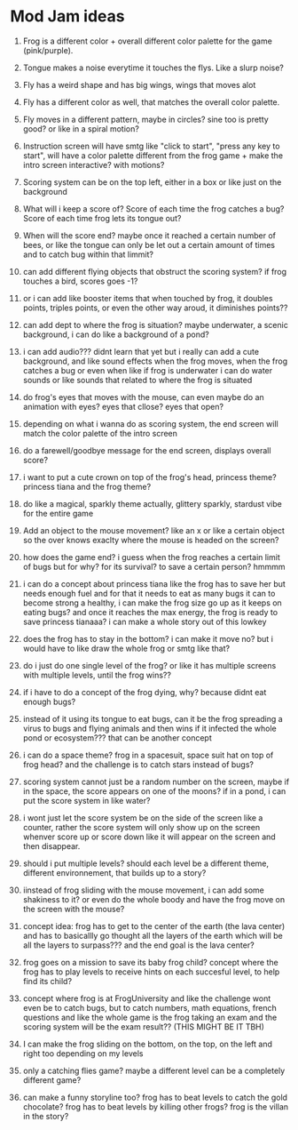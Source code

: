 # Mod Jam ideas

1. Frog is a different color + overall different color palette for the game (pink/purple).

2. Tongue makes a noise everytime it touches the flys. Like a slurp noise?

3. Fly has a weird shape and has big wings, wings that moves alot

4. Fly has a different color as well, that matches the overall color palette.

5. Fly moves in a different pattern, maybe in circles? sine too is pretty good? or like in a spiral motion?

6. Instruction screen will have smtg like "click to start", "press any key to start", will have a color palette different from the frog game + make the intro screen interactive? with motions?

6. Scoring system can be on the top left, either in a box or like just on the background

7. What will i keep a score of? Score of each time the frog catches a bug? Score of each time frog lets its tongue out? 

8. When will the score end? maybe once it reached a certain number of bees, or like the tongue can only be let out a certain amount of times and to catch bug within that limmit?

9. can add different flying objects that obstruct the scoring system? if frog touches a bird, scores goes -1?

10. or i can add like booster items that when touched by frog, it doubles points, triples points, or even the other way aroud, it diminishes points??

11. can add dept to where the frog is situation? maybe underwater, a scenic background, i can do like a background of a pond?

12. i can add audio??? didnt learn that yet but i really can add a cute background, and like sound effects when the frog moves, when the frog catches a bug or even when like if frog is underwater i can do water sounds or like sounds that related to where the frog is situated

13. do frog's eyes that moves with the mouse, can even maybe do an animation with eyes? eyes that cllose? eyes that open? 

14. depending on what i wanna do as scoring system, the end screen will match the color palette of the intro screen

15. do a farewell/goodbye message for the end screen, displays overall score?

16. i want to put a cute crown on top of the frog's head, princess theme? princess tiana and the frog theme?

17. do like a magical, sparkly theme actually, glittery sparkly, stardust vibe for the entire game

18. Add an object to the mouse movement? like an x or like a certain object so the over knows exaclty where the mouse is headed on the screen?

19. how does the game end? i guess when the frog reaches a certain limit of bugs but for why? for its survival? to save a certain person? hmmmm

20. i can do a concept about princess tiana like the frog has to save her but needs enough fuel and for that it needs to eat as many bugs it can to become strong a healthy, i can make the frog size go up as it keeps on eating bugs? and once it reaches the max energy, the frog is ready to save princess tianaaa? i can make a whole story out of this lowkey

21. does the frog has to stay in the bottom? i can make it move no? but i would have to like draw the whole frog or smtg like that?

22. do i just do one single level of the frog? or like it has multiple screens with multiple levels, until the frog wins??

23. if i have to do a concept of the frog dying, why? because didnt eat enough bugs?

24. instead of it using its tongue to eat bugs, can it be the frog spreading a virus to bugs and flying animals and then wins if it infected the whole pond or ecosystem??? that can be another concept

25. i can do a space theme? frog in a spacesuit, space suit hat on top of frog head? and the challenge is to catch stars instead of bugs?

26. scoring system cannot just be a random number on the screen, maybe if in the space, the score appears on one of the moons? if in a pond, i can put the score system in like water?

27. i wont just let the score system be on the side of the screen like a counter, rather the score system will only show up on the screen whenver score up or score down like it will appear on the screen and then disappear.

28. should i put multiple levels? should each level be a different theme, different environnement, that builds up to a story?

29. iinstead of frog sliding with the mouse movement, i can add some shakiness to it? or even do the whole boody and have the frog move on the screen with the mouse?

30. concept idea: frog has to get to the center of the earth (the lava center) and has to basicallly go thought all the layers of the earth which will be all the layers to surpass??? and the end goal is the lava center? 

31. frog goes on a mission to save its baby frog child? concept where the frog has to play levels to receive hints on each succesful level, to help find its child?

32. concept where frog is at FrogUniversity and like the challenge wont even be to catch bugs, but to catch numbers, math equations, french questions and like the whole game is the frog taking an exam and the scoring system will be the exam result?? (THIS MIGHT BE IT TBH)

33. I can make the frog sliding on the bottom, on the top, on the left and right too depending on my levels

34. only a catching flies game? maybe a different level can be a completely different game? 

35. can make a funny storyline too? frog has to beat levels to catch the gold chocolate? frog has to beat levels by killing other frogs? frog is the villan in the story?





